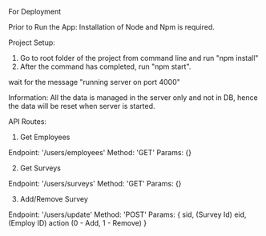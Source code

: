 For Deployment

Prior to Run the App:
Installation of Node and Npm is required.


Project Setup: 

1. Go to root folder of the project from command line and run "npm install"
2. After the command has completed, run "npm start".

wait for the message "running server on port 4000"


Information: All the data is managed in the server only and not in DB, hence the data will be reset when server is started.

API Routes:

1. Get Employees

Endpoint: '/users/employees'
Method: 'GET'
Params: {}

2. Get Surveys

Endpoint: '/users/surveys'
Method: 'GET'
Params: {}

3. Add/Remove Survey

Endpoint: '/users/update'
Method: 'POST'
Params: {
	sid,   (Survey Id)
	eid,   (Employ ID)
	action (0 - Add, 1 - Remove)
}